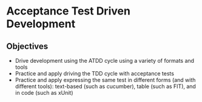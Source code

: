 # Acceptance Test Driven Development

## Objectives

- Drive development using the ATDD cycle using a variety of formats and tools
- Practice and apply driving the TDD cycle with acceptance tests
- Practice and apply expressing the same test in different forms (and with different tools): text-based (such as cucumber), table (such as FIT), and in code (such as xUnit)
